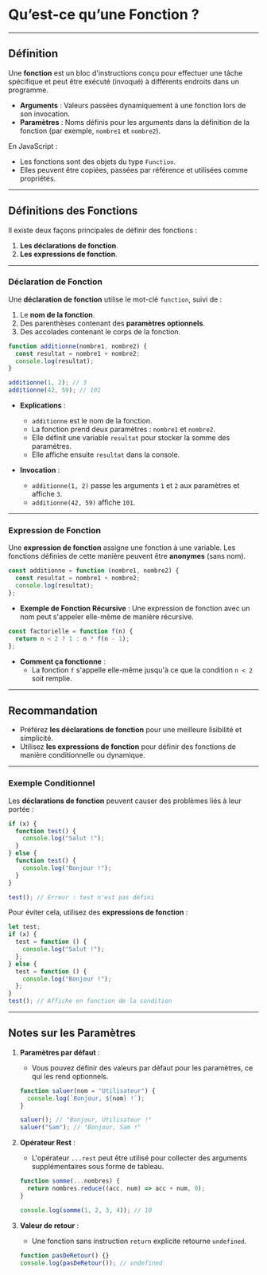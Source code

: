 # Qu’est-ce qu’une Fonction ?

---

## Définition

Une **fonction** est un bloc d'instructions conçu pour effectuer une tâche spécifique et peut être exécuté (invoqué) à différents endroits dans un programme.

- **Arguments** : Valeurs passées dynamiquement à une fonction lors de son invocation.
- **Paramètres** : Noms définis pour les arguments dans la définition de la fonction (par exemple, `nombre1` et `nombre2`).

En JavaScript :
- Les fonctions sont des objets du type `Function`.
- Elles peuvent être copiées, passées par référence et utilisées comme propriétés.

---

## Définitions des Fonctions

Il existe deux façons principales de définir des fonctions :
1. **Les déclarations de fonction**.
2. **Les expressions de fonction**.

---

### Déclaration de Fonction

Une **déclaration de fonction** utilise le mot-clé `function`, suivi de :
1. Le **nom de la fonction**.
2. Des parenthèses contenant des **paramètres optionnels**.
3. Des accolades contenant le corps de la fonction.

```javascript
function additionne(nombre1, nombre2) {
  const resultat = nombre1 + nombre2;
  console.log(resultat);
}

additionne(1, 2); // 3
additionne(42, 59); // 101
```

- **Explications** :
  - `additionne` est le nom de la fonction.
  - La fonction prend deux paramètres : `nombre1` et `nombre2`.
  - Elle définit une variable `resultat` pour stocker la somme des paramètres.
  - Elle affiche ensuite `resultat` dans la console.

- **Invocation** :
  - `additionne(1, 2)` passe les arguments `1` et `2` aux paramètres et affiche `3`.
  - `additionne(42, 59)` affiche `101`.

---

### Expression de Fonction

Une **expression de fonction** assigne une fonction à une variable. Les fonctions définies de cette manière peuvent être **anonymes** (sans nom).

```javascript
const additionne = function (nombre1, nombre2) {
  const resultat = nombre1 + nombre2;
  console.log(resultat);
};
```

- **Exemple de Fonction Récursive** :
  Une expression de fonction avec un nom peut s'appeler elle-même de manière récursive.

```javascript
const factorielle = function f(n) {
  return n < 2 ? 1 : n * f(n - 1);
};
```

- **Comment ça fonctionne** :
  - La fonction `f` s'appelle elle-même jusqu'à ce que la condition `n < 2` soit remplie.

---

## Recommandation

- Préférez **les déclarations de fonction** pour une meilleure lisibilité et simplicité.
- Utilisez **les expressions de fonction** pour définir des fonctions de manière conditionnelle ou dynamique.

---

### Exemple Conditionnel

Les **déclarations de fonction** peuvent causer des problèmes liés à leur portée :

```javascript
if (x) {
  function test() {
    console.log("Salut !");
  }
} else {
  function test() {
    console.log("Bonjour !");
  }
}

test(); // Erreur : test n'est pas défini
```

Pour éviter cela, utilisez des **expressions de fonction** :

```javascript
let test;
if (x) {
  test = function () {
    console.log("Salut !");
  };
} else {
  test = function () {
    console.log("Bonjour !");
  };
}
test(); // Affiche en fonction de la condition
```

---

## Notes sur les Paramètres

1. **Paramètres par défaut** :
   - Vous pouvez définir des valeurs par défaut pour les paramètres, ce qui les rend optionnels.

   ```javascript
   function saluer(nom = "Utilisateur") {
     console.log(`Bonjour, ${nom} !`);
   }

   saluer(); // "Bonjour, Utilisateur !"
   saluer("Sam"); // "Bonjour, Sam !"
   ```

2. **Opérateur Rest** :
   - L'opérateur `...rest` peut être utilisé pour collecter des arguments supplémentaires sous forme de tableau.

   ```javascript
   function somme(...nombres) {
     return nombres.reduce((acc, num) => acc + num, 0);
   }

   console.log(somme(1, 2, 3, 4)); // 10
   ```

3. **Valeur de retour** :
   - Une fonction sans instruction `return` explicite retourne `undefined`.

   ```javascript
   function pasDeRetour() {}
   console.log(pasDeRetour()); // undefined
   ```